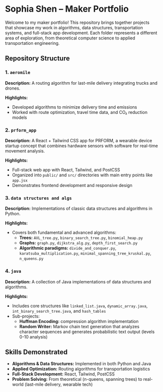 # Sophia Shen – Maker Portfolio

Welcome to my maker portfolio! This repository brings together projects that showcase my work in algorithms, data structures, transportation systems, and full-stack app development. Each folder represents a different area of exploration, from theoretical computer science to applied transportation engineering.

## Repository Structure

### 1. `aeromile`

**Description:** A routing algorithm for last-mile delivery integrating trucks and drones.

**Highlights:**
- Developed algorithms to minimize delivery time and emissions
- Worked with route optimization, travel time data, and CO₂ reduction models

### 2. `prform_app`

**Description:** A React + Tailwind CSS app for PRFORM, a wearable device startup concept that combines hardware sensors with software for real-time movement analysis.

**Highlights:**
- Full-stack web app with React, Tailwind, and PostCSS
- Organized into `public/` and `src/` directories with main entry points like `app.jsx`
- Demonstrates frontend development and responsive design

### 3. `data structures and algs`

**Description:** Implementations of classic data structures and algorithms in Python.

**Highlights:**
- Covers both fundamental and advanced algorithms:
  - **Trees:** `AVL_tree.py`, `binary_search_tree.py`, `binomial_heap.py`
  - **Graphs:** `graph.py`, `dijkstra_alg.py`, `depth_first_search.py`
  - **Algorithmic paradigms:** `divide_and_conquer.py`, `karatsuba_multiplication.py`, `minimal_spanning_tree_kruskal.py`, `n_queens.py`

### 4. `java`

**Description:** A collection of Java implementations of data structures and algorithms.

**Highlights:**
- Includes core structures like `linked_list.java`, `dynamic_array.java`, `int_binary_search_tree.java`, and `hash_tables`
- Sub-projects:
  - **Huffman Encoding:** compression algorithm implementation
  - **Random Writer:** Markov chain text generation that analyzes character sequences and generates probabilistic text output (levels 0-10 analysis)

## Skills Demonstrated

- **Algorithms & Data Structures:** Implemented in both Python and Java
- **Applied Optimization:** Routing algorithms for transportation logistics
- **Full-Stack Development:** React, Tailwind, PostCSS
- **Problem Solving:** From theoretical (n-queens, spanning trees) to real-world (last-mile delivery, wearable tech)
